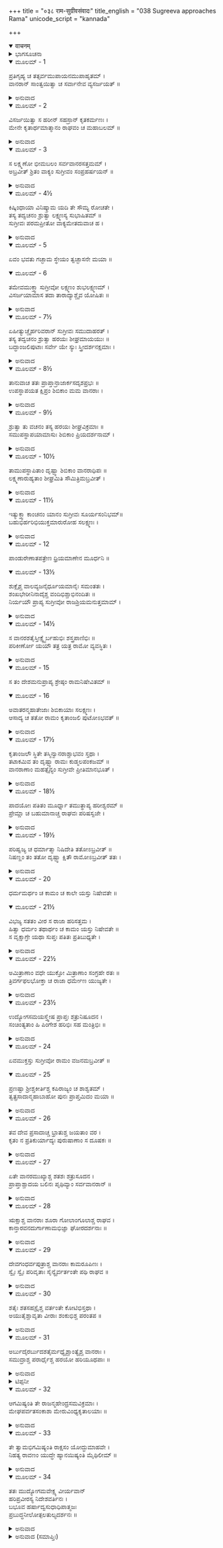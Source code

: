 +++
title = "०३८ राम-सुग्रीवसंवादः"
title_english = "038 Sugreeva approaches Rama"
unicode_script = "kannada"

+++
<details open><summary>वाचनम्</summary>

<div class="audioEmbed"  caption="श्रीराम-हरिसीताराममूर्ति-घनपाठिभ्यां वचनम्" src="https://archive.org/download/Ramayana-recitation-Sriram-harisItArAmamUrti-Ghanapaati-v2/Kanda_4/Kanda_4_KSK-038-Rama_Sugreeva_Samvadhaha.mp3"></div>
</details>



<details><summary>ಭಾಗಸೂಚನಾ</summary>

ಲಕ್ಷ್ಮಣ ಸಹಿತ ಸುಗ್ರೀವನು ಶ್ರೀರಾಮನ ಬಳಿಗೆ ಬಂದು ಅವನ ಚರಣಗಳಲ್ಲಿ ವಂದಿಸಿದುದು, ಶ್ರೀರಾಮನು ಅವನ್ನು ಸಮಜಾಯಿಸಿದುದು, ತಾನು ಮಾಡಿದ ಸೈನ್ಯಸಂಗ್ರಹದ ಉದ್ಯೋಗವನ್ನು ಸುಗ್ರೀವನು ತಿಳಿಸಿದುದು, ಅದನ್ನು ಕೇಳಿ ಶ್ರೀರಾಮನಿಗೆ ಬಹಳ ಸಂತೋಷವಾದುದು
</details>

<details open><summary>ಮೂಲಮ್ - 1</summary>

ಪ್ರತಿಗೃಹ್ಯ ಚ ತತ್ಸರ್ವಮುಪಾಯನಮುಪಾಹೃತಮ್ ।  
ವಾನರಾನ್ ಸಾಂತ್ವಯಿತ್ವಾ ಚ ಸರ್ವಾನೇವ ವ್ಯಸರ್ಜಯತ್ ॥
</details>

<details><summary>ಅನುವಾದ</summary>

ಸುಗ್ರೀವನು ಕಪಿನಾಯಕರು ತಂದಿತ್ತ ಕಾಣಿಕೆಗಳನ್ನು ಸ್ವೀಕರಿಸಿ, ಅವರನ್ನು ಸವಿಮಾತುಗಳಿಂದ ಸಂತೈಸಿ ಬಿಳ್ಕೊಟ್ಟನು.॥1॥
</details>

<details open><summary>ಮೂಲಮ್ - 2</summary>

ವಿಸರ್ಜಯಿತ್ವಾ ಸ ಹರೀನ್ ಸಹಸ್ರಾನ್ ಕೃತಕರ್ಮಣಃ ।  
ಮೇನೇ ಕೃತಾರ್ಥಮಾತ್ಮಾನಂ ರಾಘವಂ ಚ ಮಹಾಬಲಮ್ ॥
</details>

<details><summary>ಅನುವಾದ</summary>

ಕಾರ್ಯ ಪೂರ್ಣಗೊಳಿಸಿ ಮರಳಿದ ಆ ಸಾವಿರಾರು ವಾನರರನ್ನು ಕಳಿಸಿಕೊಟ್ಟು ತನ್ನನ್ನು ಕೃತಾರ್ಥನೆಂದು ಅರಿತು, ಮಹಾಬಲಿ ಶ್ರೀರಘುನಾಥನ ಕಾರ್ಯ ಸಿದ್ಧವಾಯಿತೆಂದೇ ತಿಳಿದನು.॥2॥
</details>

<details open><summary>ಮೂಲಮ್ - 3</summary>

ಸ ಲಕ್ಷ್ಮಣೋ ಭೀಮಬಲಂ ಸರ್ವವಾನರಸತ್ತಮಮ್ ।  
ಅಬ್ರವೀತ್ ಶ್ರಿತಂ ವಾಕ್ಯಂ ಸುಗ್ರೀವಂ ಸಂಪ್ರಹರ್ಷಯನ್ ॥
</details>

<details><summary>ಅನುವಾದ</summary>

ಅನಂತರ ಲಕ್ಷ್ಮಣನು ಸಮಸ್ತ ವಾನರರಲ್ಲಿ ಶ್ರೇಷ್ಠನಾದ ಭಯಂಕರ ಶಕ್ತಿಶಾಲಿ ಸುಗ್ರೀವನ ಹರ್ಷವನ್ನು ಹೆಚ್ಚಿಸುತ್ತಾ ಅವನಲ್ಲಿ ಹೀಗೆ ವಿನೀತ ಮಾತನ್ನು ಹೇಳಿದನ.॥3॥
</details>

<details open><summary>ಮೂಲಮ್ - 4½</summary>

ಕಿಷ್ಕಿಂಧಾಯಾ ವಿನಿಷ್ಕ್ರಾಮ ಯದಿ ತೇ ಸೌಮ್ಯ ರೋಚತೇ ।  
ತಸ್ಯ ತದ್ವಚನಂ ಶ್ರುತ್ವಾ ಲಕ್ಷ್ಮಣಸ್ಯ ಸುಭಾಷಿತಮ್ ॥  
ಸುಗ್ರೀವಃ ಪರಮಪ್ರೀತೋ ವಾಕ್ಯಮೇತದುವಾಚ ಹ ।
</details>

<details><summary>ಅನುವಾದ</summary>

ಸೌಮ್ಯನೇ! ನಿನಗೆ ರುಚಿಸಿದರೆ ಈಗ ಕಿಷ್ಕಿಂಧೆಯಿಂದ ಹೊರಡು. ಲಕ್ಷ್ಮಣನ ಈ ಸುಂದರ ಮಾತನ್ನು ಕೇಳಿ ಸುಗ್ರೀವನು ಅತ್ಯಂತ ಪ್ರಸನ್ನನಾಗಿ ಇಂತೆಂದನು .॥4॥
</details>

<details open><summary>ಮೂಲಮ್ - 5</summary>

ಏವಂ ಭವತು ಗಚ್ಛಾಮ ಸ್ಥೇಯಂ ತ್ವಚ್ಛಾಸನೇ ಮಯಾ ॥
</details>

<details open><summary>ಮೂಲಮ್ - 6</summary>

ತಮೇವಮುಕ್ತ್ವಾ ಸುಗ್ರೀವೋ ಲಕ್ಷ್ಮಣಂ ಶುಭಲಕ್ಷ್ಮಣಮ್ ।  
ವಿಸರ್ಜಯಾಮಾಸ ತದಾ ತಾರಾದ್ಯಾಶ್ಚೈವ ಯೋಷಿತಃ ॥
</details>

<details><summary>ಅನುವಾದ</summary>

ಹಾಗೆಯೇ ಆಗಲಿ, ನಡೆಯಿರಿ. ನಾನಾದರೋ ನಿಮ್ಮ ಆಜ್ಞೆಯನ್ನು ಪಾಲಿಸುವವನೇ. ಶುಭಲಕ್ಷಣನಾದ ಲಕ್ಷ್ಮಣನಲ್ಲಿ ಹೀಗೆ ಹೇಳಿ ಸುಗ್ರೀವನು ತಾರೆಯೇ ಮೊದಲಾದ ಎಲ್ಲ ಸ್ತ್ರೀಯರನ್ನು ಬೀಳ್ಕೊಟ್ಟನು.॥5-6॥
</details>

<details open><summary>ಮೂಲಮ್ - 7½</summary>

ಏಹೀತ್ಯುಚ್ಚೈರ್ಹರಿವರಾನ್ ಸುಗ್ರೀವಃ ಸಮುದಾಹರತ್ ।  
ತಸ್ಯ ತದ್ವಚನಂ ಶ್ರುತ್ವಾ ಹರಯಃ ಶೀಘ್ರಮಾಯಯುಃ ॥  
ಬದ್ಧಾಂಜಲಿಪುಟಾಃ ಸರ್ವೇ ಯೇ ಸ್ಯುಃ ಸ್ತ್ರೀದರ್ಶನಕ್ಷಮಾಃ ।
</details>

<details><summary>ಅನುವಾದ</summary>

ಬಳಿಕ ಸುಗ್ರೀವನು ಉಳಿದ ವಾನರರಿಗೆ ಬನ್ನಿ, ಬನ್ನಿ! ಎಂದು ಗಟ್ಟಿಯಾಗಿ ಕರೆದನು. ಅವನ ಆ ಕರೆಯನ್ನು ಕೇಳಿ ಅಂತಃಪುರದ ಸ್ತ್ರೀಯರನ್ನು ನೋಡುವ ಅಧಿಕಾರಿಗಳಾಗಿದ್ದ ಆ ಎಲ್ಲ ವಾನರರು ಕೈಮುಗಿದುಕೊಂಡು ಕೂಡಲೇ ಅವನ ಬಳಿಗೆ ಬಂದರು.॥7॥
</details>

<details open><summary>ಮೂಲಮ್ - 8½</summary>

ತಾನುವಾಚ ತತಃ ಪ್ರಾಪ್ತಾನ್ರಾಜಾರ್ಕಸದೃಶಪ್ರಭಃ ॥  
ಉಪಸ್ಥಾಪಯತ ಕ್ಷಿಪ್ರಂ ಶಿಬಿಕಾಂ ಮಮ ವಾನರಾಃ ।
</details>

<details><summary>ಅನುವಾದ</summary>

ಬಳಿಗೆ ಬಂದಿರುವ ಆ ವಾನರರಲ್ಲಿ ಸೂರ್ಯನಂತೆ ತೇಜಸ್ವೀ ಸುಗ್ರೀವನು ಹೇಳಿದನು - ವಾನರರೇ! ನೀವು ಬೇಗನೇ ನನ್ನ ಪಲ್ಲಕ್ಕಿಯನ್ನು ತೆಗೆದುಕೊಂಡು ಬನ್ನಿ.॥8॥
</details>

<details open><summary>ಮೂಲಮ್ - 9½</summary>

ಶ್ರುತ್ವಾ ತು ವಚನಂ ತಸ್ಯ ಹರಯಃ ಶೀಘ್ರವಿಕ್ರಮಾಃ ॥  
ಸಮುಪಸ್ಥಾಪಯಾಮಾಸುಃ ಶಿಬಿಕಾಂ ಪ್ರಿಯದರ್ಶನಾಮ್ ।
</details>

<details><summary>ಅನುವಾದ</summary>

ಅವನ ಮಾತನ್ನು ಕೇಳಿ ಶೀಘ್ರಗಾಮಿ ವಾನರರು ಒಂದು ಸುಂದರವಾದ ಪಲ್ಲಕ್ಕಿಯನ್ನು ಅಲ್ಲಿ ತಂದಿಟ್ಟರು.॥9½॥
</details>

<details open><summary>ಮೂಲಮ್ - 10½</summary>

ತಾಮುಪಸ್ಥಾಪಿತಾಂ ದೃಷ್ಟ್ವಾ ಶಿಬಿಕಾಂ ವಾನರಾಧಿಪಃ ॥  
ಲಕ್ಷ್ಮಣಾರುಹ್ಯತಾಂ ಶೀಘ್ರಮಿತಿ ಸೌಮಿತ್ರಿಮಬ್ರವೀತ್ ।
</details>

<details><summary>ಅನುವಾದ</summary>

ಪಲ್ಲಕ್ಕಿಯನ್ನು ನೋಡಿ ವಾನರಾಧಿಪ ಸುಗ್ರೀವನು ಸೌಮಿತ್ರಿಯಲ್ಲಿ ಕುಮಾರ ಲಕ್ಷ್ಮಣ! ನೀನು ಬೇಗನೇ ಇದರ ಮೇಲೆ ಆರೂಢನಾಗು ಎಂದು ಹೇಳಿದನು.॥10½॥
</details>

<details open><summary>ಮೂಲಮ್ - 11½</summary>

ಇತ್ಯುಕ್ತ್ವಾ ಕಾಂಚನಂ ಯಾನಂ ಸುಗ್ರೀವಃ ಸೂರ್ಯಸಂನಿಭಮ್॥  
ಬಹುಭಿರ್ಹರಿಭಿಯುಕ್ತಮಾರುರೋಹ ಸಲಕ್ಷ್ಮಣಃ ।
</details>

<details><summary>ಅನುವಾದ</summary>

ಹೀಗೆ ಹೇಳಿ ಲಕ್ಷ್ಮಣ ಸಹಿತ ಸುಗ್ರೀವನು ಆ ಸೂರ್ಯನಂತೆ ಪ್ರಭೆಯುಳ್ಳ ಸುವರ್ಣ ಪಲ್ಲಕ್ಕಿಯನ್ನು ಹತ್ತಿದರು. ಅದನ್ನು ಅನೇಕ ವಾನರರು ಹೊರುತ್ತಿದ್ದರು.॥11½॥
</details>

<details open><summary>ಮೂಲಮ್ - 12</summary>

ಪಾಂಡುರೇಣಾತಪತ್ರೇಣ ಧ್ರಿಯಮಾಣೇನ ಮೂರ್ಧನಿ ॥
</details>

<details open><summary>ಮೂಲಮ್ - 13½</summary>

ಶುಕ್ಲೈಶ್ಚ ವಾಲವ್ಯಜನೈರ್ಧೂಯಮಾನೈಃ ಸಮಂತತಃ ।  
ಶಂಖಭೇರೀನಿನಾದೈಶ್ಚ ವಂದಿಭಿಶ್ಚಾಭಿನಂದಿತಃ ॥  
ನಿರ್ಯಯೌ ಪ್ರಾಪ್ಯ ಸುಗ್ರೀವೋ ರಾಜಶ್ರಿಯಮನುತ್ತಮಾಮ್ ।
</details>

<details><summary>ಅನುವಾದ</summary>

ಆಗ ಸುಗ್ರೀವನ ಮೇಲೆ ಶ್ವೇತಛತ್ರ ಹಿಡಿದಿದ್ದರು, ಸುತ್ತಲು ಬಿಳಿಯ ಚಾಮರ ಬೀಸುತ್ತಿದ್ದರು. ಶಂಖ, ಭೇರಿಗಳ ಧ್ವನಿಗಳೊಂದಿಗೆ ವಂದಿಜನರ ಅಭಿನಂದನೆಯನ್ನು ಕೇಳುತ್ತಾ ರಾಜಾ ಸುಗ್ರೀವನು ಪರಮೋತ್ತಮ ರಾಜ್ಯಲಕ್ಷ್ಮಿಯನ್ನು ಪಡೆದು ಕಿಷ್ಕಿಂಧೆಯಿಂದ ಹೊರಗೆ ಹೊರಟನು.॥12-13½॥
</details>

<details open><summary>ಮೂಲಮ್ - 14½</summary>

ಸ ವಾನರಶತೈಸ್ತೀಕ್ಷ್ಣೈರ್ಬಹುಭಿಃ  ಶಸ್ತ್ರಪಾಣಿಭಿಃ ॥  
ಪರಿಕೀರ್ಣೋ ಯಯೌ ತತ್ರ ಯತ್ರ ರಾಮೋ ವ್ಯವಸ್ಥಿತಃ ।
</details>

<details><summary>ಅನುವಾದ</summary>

ಶಸ್ತ್ರಧಾರಿಗಳಾದ ತೀಕ್ಷ್ಣ ಸ್ವಭಾವವುಳ್ಳ ನೂರಾರು ವಾನರರಿಂದ ಸುತ್ತುವರೆದು ರಾಜಾ ಸುಗ್ರೀವನು ಭಗವಾನ್ ಶ್ರೀರಾಮನು ವಾಸಿಸುತ್ತಿದ್ದಲ್ಲಿಗೆ ಹೊರಟನು.॥14½॥
</details>

<details open><summary>ಮೂಲಮ್ - 15</summary>

ಸ ತಂ ದೇಶಮನುಪ್ರಾಪ್ಯ ಶ್ರೇಷ್ಠಂ ರಾಮನಿಷೇವಿತಮ್ ॥
</details>

<details open><summary>ಮೂಲಮ್ - 16</summary>

ಅವಾತರನ್ಮಹಾತೇಜಾಃ ಶಿಬಿಕಾಯಾಃ ಸಲಕ್ಷ್ಮಣಃ ।  
ಆಸಾದ್ಯ ಚ ತತೋ ರಾಮಂ ಕೃತಾಂಜಲಿ ಪುಟೋಽಭವತ್ ॥
</details>

<details><summary>ಅನುವಾದ</summary>

ಶ್ರೀರಾಮನಿಂದ ಸೇವಿತವಾದ ಆ ಸ್ಥಾನಕ್ಕೆ ತಲುಪಿ ಲಕ್ಷ್ಮಣ ಸಹಿತ ಮಹಾ ತೇಜಸ್ವೀ ಸುಗ್ರೀವನು ಪಲ್ಲಕ್ಕಿಯಿಂದ ಇಳಿದು ಶ್ರೀರಾಮಚಂದ್ರನ ಬಳಿಗೆ ಹೋಗಿ ಕೈಮುಗಿದುಕೊಂಡು ನಿಂತುಕೊಂಡನು.॥15-16॥
</details>

<details open><summary>ಮೂಲಮ್ - 17½</summary>

ಕೃತಾಂಜಲೌ ಸ್ಥಿತೇ ತಸ್ಮಿನ್ವಾನರಾಶ್ಚಾಭವಂ ಸ್ತಥಾ ।  
ತಟಾಕಮಿವ ತಂ ದೃಷ್ಟ್ವಾ ರಾಮಃ ಕುಡ್ಮಲಪಂಕಜಮ್ ॥  
ವಾನರಾಣಾಂ ಮಹತ್ಸೈನ್ಯಂ ಸುಗ್ರೀವೇ ಪ್ರೀತಿಮಾನಭೂತ್ ।
</details>

<details><summary>ಅನುವಾದ</summary>

ವಾನರರಾಜನು ಕೈಮುಗಿದು ನಿಂತುಕೊಂಡಾಗ ಅವನ ಅನುಯಾಯಿ ವಾನರರೂಗಳೂ ಅವನಂತೆ ಅಂಜಲಿಬದ್ಧರಾಗಿ ನಿಂತುಕೊಂಡರು. ಕಮಲಗಳ ಮೊಗ್ಗುಗಳು ತುಂಬಿದ ವಿಶಾಲ ಸರೋವರದಂತೆ ವಾನರರ ಆ ಭಾರೀ ದೊಡ್ಡ ಸೈನ್ಯವನ್ನು ನೋಡಿ ಶ್ರೀರಾಮಚಂದ್ರನು ಸುಗ್ರೀವನ ಮೇಲೆ ಬಹಳ ಪ್ರಸನ್ನನಾದನು.॥17½॥
</details>

<details open><summary>ಮೂಲಮ್ - 18½</summary>

ಪಾದಯೋಃ ಪತಿತಂ ಮೂರ್ಧ್ನಾ ತಮುತ್ಥಾಪ್ಯ ಹರೀಶ್ವರಮ್ ॥  
ಪ್ರೇಮ್ಣಾ ಚ ಬಹುಮಾನಾಚ್ಚ ರಾಘವಃ ಪರಿಷಸ್ವಜೇ ।
</details>

<details><summary>ಅನುವಾದ</summary>

ಚರಣಗಳಲ್ಲಿ ಮಸ್ತಕವನ್ನಿಟ್ಟು ವಂದಿಸುತ್ತಿದ್ದ ಸುಗ್ರೀವನನ್ನು ನೋಡಿ ಶ್ರೀರಾಮನು ಕೈಗಳಿಂದ ಎಬ್ಬಿಸಿ ಬಹಳ ಆದರದಿಂದ, ಪ್ರೇಮದೊಂದಿಗೆ ಅವನನ್ನು ಬಿಗಿದಪ್ಪಿಕೊಂಡನು.॥18½॥
</details>

<details open><summary>ಮೂಲಮ್ - 19½</summary>

ಪರಿಷ್ವಜ್ಯ ಚ ಧರ್ಮಾತ್ಮಾ ನಿಷಿದೇತಿ ತತೋಽಬ್ರವೀತ್ ॥  
ನಿಷಣ್ಣಂ ತಂ ತತೋ ದೃಷ್ಟ್ವಾ ಕ್ಷಿತೌ ರಾಮೋಽಬ್ರವೀತ್ ತತಃ ।
</details>

<details><summary>ಅನುವಾದ</summary>

ಅಪ್ಪಿಕೊಂಡು ಧರ್ಮಾತ್ಮಾ ಶ್ರೀರಾಮನು ಅವನಲ್ಲಿ ಹೇಳಿದನು ಕುಳಿತುಕೋ. ನೆಲದ ಮೇಲೆ ಕುಳಿತಿರುವ ಅವನನ್ನು ನೋಡಿ ಶ್ರೀರಾಮನು ನುಡಿದನು.॥19½॥
</details>

<details open><summary>ಮೂಲಮ್ - 20</summary>

ಧರ್ಮಮರ್ಥಂ ಚ ಕಾಮಂ ಚ ಕಾಲೇ ಯಸ್ತು ನಿಷೇವತೇ ॥
</details>

<details open><summary>ಮೂಲಮ್ - 21½</summary>

ವಿಭಜ್ಯ ಸತತಂ ವೀರ ಸ ರಾಜಾ ಹರಿಸತ್ತಮ ।  
ಹಿತ್ವಾ ಧರ್ಮಂ ತಥಾರ್ಥಂ ಚ ಕಾಮಂ ಯಸ್ತು ನಿಷೇವತೇ ॥  
ಸ ವೃಕ್ಷಾಗ್ರೇ ಯಥಾ ಸುಪ್ತಃ ಪತಿತಃ ಪ್ರತಿಬುಧ್ಯತೇ ।
</details>

<details><summary>ಅನುವಾದ</summary>

ವೀರನೇ! ವಾನರ ಶಿರೋಮಣಿಯೇ! ಧರ್ಮ, ಅರ್ಥ, ಕಾಮಕ್ಕಾಗಿ ಸಮಯವನ್ನು ವಿಭಾಗಿಸಿ, ಸದಾ ಉಚಿತ ಸಮಯದಲ್ಲಿ ಅವನ್ನು ನ್ಯಾಯಯುಕ್ತ ಸೇವಿಸುವವನೇ ಶ್ರೇಷ್ಠರಾಜನಾಗಿದ್ದಾನೆ. ಆದರೆ ಧರ್ಮ-ಅರ್ಥವನ್ನು ತ್ಯಜಿಸಿ ಕೇವಲ ಕಾಮವನ್ನೇ ಸೇವಿಸುವವನು ವೃಕ್ಷದ ಕೊಂಬೆಯ ಮೇಲೆ ಮಲಗಿದ ಮನುಷ್ಯನಂತೆ ಆಗಿದ್ದಾನೆ. ಬಿದ್ದ ಮೇಲೆಯೇ ಅವನಿಗೆ ಎಚ್ಚರವಾಗುತ್ತದೆ.॥20-21½॥
</details>

<details open><summary>ಮೂಲಮ್ - 22½</summary>

ಅಮಿತ್ರಾಣಾಂ ವಧೇ ಯುಕ್ತೋ ಮಿತ್ರಾಣಾಂ ಸಂಗ್ರಹೇ ರತಃ ॥  
ತ್ರಿವರ್ಗಫಲಭೋಕ್ತಾ ಚ ರಾಜಾ ಧರ್ಮೇಣ ಯುಜ್ಯತೇ ।
</details>

<details><summary>ಅನುವಾದ</summary>

ಶತ್ರುಗಳ ವಧೆ ಮತ್ತು ಮಿತ್ರರ ಸಂಗ್ರಹದಲ್ಲಿ ಮುಳುಗಿದ್ದು, ಯೋಗ್ಯ ಸಮಯದಲ್ಲಿ ಧರ್ಮ, ಅರ್ಥ, ಕಾಮಗಳನ್ನು ನ್ಯಾಯಯುಕ್ತವಾಗಿ ಸೇವಿಸುವ ರಾಜನೇ ಆ ಧರ್ಮದ ಫಲಕ್ಕೆ ಭಾಗಿಯಾಗುತ್ತಾನೆ.॥22½॥
</details>

<details open><summary>ಮೂಲಮ್ - 23½</summary>

ಉದ್ಯೋಗಸಮಯಸ್ತ್ವೇಷ ಪ್ರಾಪ್ತಃ ಶತ್ರುನಿಷೂದನ ।  
ಸಂಚಿಂತ್ಯತಾಂ ಹಿ ಪಿಂಗೇಶ ಹರಿಭಿಃ ಸಹ ಮಂತ್ರಿಭಿಃ ॥
</details>

<details><summary>ಅನುವಾದ</summary>

ಶತ್ರುಸೂದನ! ಈಗ ನಮಗೆ ಉದ್ಯೋಗದ ಸಮಯ ಬಂದಿದೆ. ವಾನರರಾಜನೇ! ನೀನು ಈ ವಿಷಯದಲ್ಲಿ ವಾನರರ ಮತ್ತು ಮಂತ್ರಿಗಳ ಜೊತೆಯಲ್ಲಿ ವಿಚಾರ ವಿನಿಮಯ ಮಾಡು.॥23½॥
</details>

<details open><summary>ಮೂಲಮ್ - 24</summary>

ಏವಮುಕ್ತಸ್ತು ಸುಗ್ರೀವೋ ರಾಮಂ ವಜನಮಬ್ರವೀತ್ ॥
</details>

<details open><summary>ಮೂಲಮ್ - 25</summary>

ಪ್ರಣಷ್ಟಾ ಶ್ರೀಶ್ಚಕೀರ್ತಿಶ್ಚ ಕಪಿರಾಜ್ಯಂ ಚ ಶಾಶ್ವತಮ್ ।  
ತ್ವತ್ಪ್ರಸಾದಾನ್ಮಹಾಬಾಹೋ ಪುನಃ ಪ್ರಾಪ್ತಮಿದಂ ಮಯಾ ॥
</details>

<details><summary>ಅನುವಾದ</summary>

ಶ್ರೀರಾಮನು ಹೀಗೆ ಹೇಳಿದಾಗ ಸುಗ್ರೀವನು ಅವನಲ್ಲಿ ಹೇಳಿದು-ಮಹಾಬಾಹೋ! ನನ್ನ ಶ್ರೀ,ಕೀರ್ತಿ, ಹಿಂದಿನಿಂದಲೂ ಬಂದ ರಾಜ್ಯ - ಇವೆಲ್ಲವೂ ನಾಶವಾಗಿತ್ತು. ನಿನ್ನ ಕೃಪೆಯಿಂದಲೇ ನನಗೆ ಪುನಃ ಇವೆಲ್ಲದರ ಪ್ರಾಪ್ತಿಯಾಯಿತು.॥24-25॥
</details>

<details open><summary>ಮೂಲಮ್ - 26</summary>

ತವ ದೇವ ಪ್ರಸಾದಾಚ್ಚ ಭ್ರಾತುಶ್ಚ ಜಯತಾಂ ವರ ।  
ಕೃತಂ ನ ಪ್ರತಿಕುರ್ಯಾದ್ಯಃ ಪುರುಷಾಣಾಂ ಸ ದೂಷಕಃ ॥
</details>

<details><summary>ಅನುವಾದ</summary>

ವಿಜಯೀ ವೀರರಲ್ಲಿ ಶ್ರೇಷ್ಠದೇವನೇ! ನಿನ್ನ ಮತ್ತು ನಿನ್ನ ತಮ್ಮನ ಕೃಪೆಯಿಂದಲೇ ನಾನು ಪುನಃ ವಾನರರ ರಾಜ್ಯದಲ್ಲಿ ಪ್ರತಿಷ್ಠಿತನಾಗಿದ್ದೇನೆ. ಮಾಡಿದ ಉಪಕಾರಕ್ಕೆ ಪ್ರತ್ಯುಪಕಾರ ಮಾಡದ ಪುರುಷನನ್ನು ಧರ್ಮವನ್ನು ಕಲಂಕಿತ ಮಾಡುವವನೆಂದು ತಿಳಿಯಲಾಗಿದೆ.॥26॥
</details>

<details open><summary>ಮೂಲಮ್ - 27</summary>

ಏತೇ ವಾನರಮುಖ್ಯಾಶ್ಚ ಶತಶಃ ಶತ್ರುಸೂದನ ।  
ಪ್ರಾಪ್ತಾಶ್ಚಾದಯ ಬಲಿನಃ ಪೃಥಿವ್ಯಾಂ ಸರ್ವವಾನರಾನ್ ॥
</details>

<details><summary>ಅನುವಾದ</summary>

ಶತ್ರುಸೂದನ! ಈ ಸಾವಿರಾರು ಬಲಿಷ್ಠ ಮತ್ತು ಮುಖ್ಯ ವಾನರರು ಭೂ ಮಂಡಲದಲ್ಲಿ ಎಲ್ಲ ಬಲಶಾಲಿ ವಾನರರನ್ನು ಜೊತೆಗೆ ಕರೆದುಕೊಂಡು ಬಲ್ಲಿಗೆ ಬಂದಿರುವರು.॥27॥
</details>

<details open><summary>ಮೂಲಮ್ - 28</summary>

ಋಕ್ಷಾಶ್ಚ ವಾನರಾಃ ಶೂರಾ ಗೋಲಾಂಗೂಲಾಶ್ಚ ರಾಘವ ।  
ಕಾನ್ತಾರವನದುರ್ಗಾಣಾಮಭಿಜ್ಞಾ ಘೋರದರ್ಶನಾಃ ॥
</details>

<details><summary>ಅನುವಾದ</summary>

ರಘುನಂದನ! ಇವರಲ್ಲಿ ಕರಡಿಗಳಿದ್ದಾರೆ, ವಾನರರು ಇದ್ದಾರೆ ಮತ್ತು ಶೌರ್ಯಸಂಪನ್ನ ಗೋಲಾಂಗೂಲರೂ (ಕಪ್ಪುಮುಖದ ವಾನರರು) ಇದ್ದಾರೆ. ಇವರೆಲ್ಲರೂ ನೋಡಲು ಭಯಂಕರವಾಗಿದ್ದು, ನಿಬಿಡವನ ಮತ್ತು ದುರ್ಗಮ ಸ್ಥಾನಗಳನ್ನು ಬಲ್ಲವರು.॥28॥
</details>

<details open><summary>ಮೂಲಮ್ - 29</summary>

ದೇವಗಂಧರ್ವಪುತ್ರಾಶ್ಚ ವಾನರಾಃ ಕಾಮರೂಪಿಣಃ ।  
ಸ್ವೈಃ ಸ್ವೈಃ ಪರಿವೃತಾಃ ಸೈನ್ಯೈರ್ವರ್ತಂತೇ ಪಥಿ ರಾಘವ ॥
</details>

<details><summary>ಅನುವಾದ</summary>

ರಘುನಾಥನೇ! ಇವರು ದೇವತೆಗಳ ಮತ್ತು ಗಂಧರ್ವರ ಪುತ್ರರಾಗಿದ್ದಾರೆ. ಇಚ್ಛಾನುಸಾರರೂಪ ಧರಿಸಲು ಸಮರ್ಥರಾದ ಈ ಶ್ರೇಷ್ಠವಾನರರು ತಮ್ಮ ಸೈನ್ಯಗಳೊಂದಿಗೆ ಹೊರಟಿರುವರು ಹಾಗೂ ಈಗ ಮಾರ್ಗದಲ್ಲಿ ಇರುವರು.॥29॥
</details>

<details open><summary>ಮೂಲಮ್ - 30</summary>

ಶತೈಃ ಶತಸಹಸ್ರೈಶ್ಚ ವರ್ತಂತೇ ಕೋಟಿಭಿಸ್ತಥಾ ।  
ಅಯುತೈಶ್ಚಾವೃತಾ ವೀರಾಃ ಶಂಕುಭಿಶ್ಚ ಪರಂತಪ ॥
</details>

<details><summary>ಅನುವಾದ</summary>

ಪರಂತಪ ವೀರನೇ! ಇವರಲ್ಲಿ ಕೆಲವರ ಜೊತೆಗೆ ನೂರು, ಕೆಲವರೊಂದಿಗೆ ಲಕ್ಷ, ಕೆಲವರೊಂದಿಗೆ ಕೋಟಿ, ಕೆಲವರ ಜೊತೆಗೆ ಅಯುತ (ಹತ್ತುಸಾವಿರ), ಕೆಲವರೊಂದಿಗೆ ಒಂದು ಶಂಕುವಾನರರು ಇದ್ದಾರೆ.॥30॥
</details>

<details open><summary>ಮೂಲಮ್ - 31</summary>

ಅರ್ಬುದೈರರ್ಬುದಶತೈರ್ಮಧ್ಯೈಶ್ಚಾಂತ್ಯೈಶ್ಚ ವಾನರಾಃ ।  
ಸಮುದ್ರಾಶ್ಚ ಪರಾರ್ಧೈಶ್ಚ ಹರಯೋ ಹರಿಯೂಥಪಾಃ ॥
</details>

<details><summary>ಅನುವಾದ</summary>

ಎಷ್ಟೋ ವಾನರರು ಅರ್ಬುದ (ಹತ್ತುಕೋಟಿ) ನೂರು ಅರ್ಬುದ (ಹತ್ತು ಅರಬ), ಮಧ್ಯ (ಹತ್ತು ಪದ್ಮ), ಅಂತ್ಯ (ಒಂದು ಪದ್ಮ) ವಾನರ ಸೈನಿಕ ರೊಂದಿಗೆ ಬರುತ್ತಿದ್ದಾರೆ. ಎಷ್ಟೋ ವಾನರರು ಹಾಗೂ ವಾನರ ಯೂಥಪತಿಗಳ ಸಂಖ್ಯೆ ಸಮುದ್ರ (ಹತ್ತು ನೀಲ) ಹಾಗೂ ಪರಾರ್ಧ (ಶಂಖ)ದವರೆಗೆ ತಲುಪಿದೆ.॥31॥*
</details>

<details><summary>ಟಿಪ್ಪನೀ</summary>

* ಇಲ್ಲಿ ಅರ್ಬುದ, ಶಂಕು, ಅಂತ್ಯ, ಮಧ್ಯ ಮೊದಲಾದ ಸಂಖ್ಯಾವಾಚಕ ಶಬ್ದಗಳ ಆಧುನಿಕ ಗಣಿತದ ಅನುಸಾರ ತಿಳಿಯಲು ಪ್ರಾಚೀನ ಸಂಜ್ಞೆಗಳ ಪೂರ್ಣರೂಪದಿಂದ ಉಲ್ಲೇಖಿಸಲಾಗಿದೆ. ಕೊಷ್ಟಕದಲ್ಲಿ ಆಧುನಿಕ ಮಾನ ಕೊಡಲಾಗುತ್ತದೆ. ಏಕ, ದಶಕ, ಶತಕ, ಸಹಸ್ರ (ಸಾವಿರ), ಆಯುತ (ಹತ್ತುಸಾವಿರ), ಲಕ್ಷ, ಪ್ರಯುತ (ಹತ್ತುಲಕ್ಷ), ಕೋಟಿ, ಅರ್ಬುದ (ಹತ್ತುಕೋಟಿ), ಅಬ್ಜ (ಅರಬ) ಖರ್ವ (ಹತ್ತು ಅರಬ), ನಿಖರ್ವ (ಖರ್ವ), ಮಹಾಪದ್ಮ (ಹತ್ತು ಖರ್ವ), ಶಂಕು (ನೀಲ), ಜಲಧಿ (ಹತ್ತುನೀಲ), ಅಂತ್ಯ (ಪದ್ಮ), ಮಧ್ಯ (ಹತ್ತುಪದ್ಮ), ಪರಾರ್ಥ (ಶಂಖ) - ಈ ಸಂಖ್ಯಾ ಸಂಬೋಧಕ ಸಂಜ್ಞೆಗಳು ಉತ್ತರೋತ್ತರ ಹತ್ತುಪಟ್ಟು ಎಂದು ತಿಳಿಯಲಾಗಿದೆ. (ನಾರದಪುರಾಣದಿಂದ)
</details>

<details open><summary>ಮೂಲಮ್ - 32</summary>

ಆಗಮಿಷ್ಯಂತಿ ತೇ ರಾಜನ್ಮಹೇಂದ್ರಸಮವಿಕ್ರಮಾಃ ।  
ಮೇಘಪರ್ವತಸಂಕಾಶಾ  ಮೇರುವಿಂಧ್ಯಕೃತಾಲಯಾಃ ॥
</details>

<details><summary>ಅನುವಾದ</summary>

ರಾಜನೇ! ದೇವೇಂದ್ರನಂತೆ ಪರಾಕ್ರಮಿಗಳು ಹಾಗೂ ಮೇಘ, ಪರ್ವತ ಗಳಂತೆ ವಿಶಾಲಕಾಯ ವಾನರರು ವಿಂಧ್ಯಾಚಲದಲ್ಲಿ ವಾಸಿಸುವ ಇವರು ಶೀಘ್ರವಾಗಿ ಇಲ್ಲಿ ಉಪಸ್ಥಿತರಾಗುವರು.॥32॥
</details>

<details open><summary>ಮೂಲಮ್ - 33</summary>

ತೇ ತ್ವಾಮಭಿಗಮಿಷ್ಯಂತಿ ರಾಕ್ಷಸಂ ಯೋದ್ಧುಮಾಹವೇ ।  
ನಿಹತ್ಯ ರಾವಣಂ ಯುದ್ಧೇ ಹ್ಯಾನಯಿಷ್ಯಂತಿ ಮೈಥಿಲೀಮ್ ॥
</details>

<details><summary>ಅನುವಾದ</summary>

ಇವರು ಯುದ್ಧದಲ್ಲಿ ರಾವಣನನ್ನು ವಧಿಸಿ ಮಿಥಿಲೇಶಕುಮಾರಿ ಸೀತೆಯನ್ನು ಲಂಕೆಯಿಂದ ತಂದುಕೊಡುವರು. ಆ ಮಹಾ ಶಕ್ತಿಶಾಲಿ ವಾನರರು ಸಂಗ್ರಾಮದಲ್ಲಿ ರಾಕ್ಷಸರೊಂದಿಗೆ ಯುದ್ಧ ಮಾಡಲು ಅವಶ್ಯವಾಗಿ ನಿನ್ನ ಬಳಿಗೆ ಬರುವರು.॥33॥
</details>

<details open><summary>ಮೂಲಮ್ - 34</summary>

ತತಃ ಮುದ್ಯೋಗಮವೇಕ್ಷ್ಯ ವೀರ್ಯವಾನ್  
ಹರಿಪ್ರವೀರಸ್ಯ ನಿದೇಶವರ್ತಿನಃ ।  
ಬಭೂವ ಹರ್ಷಾದ್ವಸುಧಾಧಿಪಾತ್ಮಜಃ  
ಪ್ರಬುದ್ಧನೀಲೋತ್ಪಲತುಲ್ಯದರ್ಶನಃ ॥
</details>

<details><summary>ಅನುವಾದ</summary>

ಇದನ್ನು ಕೇಳಿ ಪರಮಪರಾಕ್ರಮಿ ರಾಜಕುಮಾರ ಶ್ರೀರಾಮನು ತನ್ನ ಆಜ್ಞೆಗನುಸಾರ ನಡೆಯುವ ವಾನರರ ಪ್ರಮುಖ ವೀರ ಸುಗ್ರೀವನ ಈ ಸೈನ್ಯ ವಿಷಯಕ ಉದ್ಯೋಗವನ್ನು ನೋಡಿ ಪ್ರಸನ್ನನಾದನು. ಅವನ ಕಣ್ಣುಗಳು ಹರ್ಷದಿಂದ ಅರಳಿದವು ಹಾಗೂ ಅರಳಿದ ನೀಲಕಮಲದಂತೆ ಕಂಡು ಬರತೊಡಗಿದನು.॥34॥
</details>

<details><summary>ಅನುವಾದ (ಸಮಾಪ್ತಿಃ)</summary>

ಶ್ರೀ ವಾಲ್ಮೀಕಿವಿರಚಿತ ಆರ್ಷರಾಮಾಯಣ ಆದಿಕಾವ್ಯದ ಕಿಷ್ಕಿಂಧಾಕಾಂಡದ ಮೂವತ್ತೆಂಟನೆಯ ಸರ್ಗ ಸಂಪೂರ್ಣವಾಯಿತು.॥38॥
</details>
